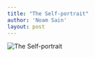 ```yaml
---
title: "The Self-portrait"
author: 'Noam Sain'
layout: post
---
```


![The Self-portrait](https://2.bp.blogspot.com/_8aN4krk1nsk/S23z5rtggfI/AAAAAAAAAV8/iQFMBdDv3dk/s1600/image001.jpg "The Self-portrait")
